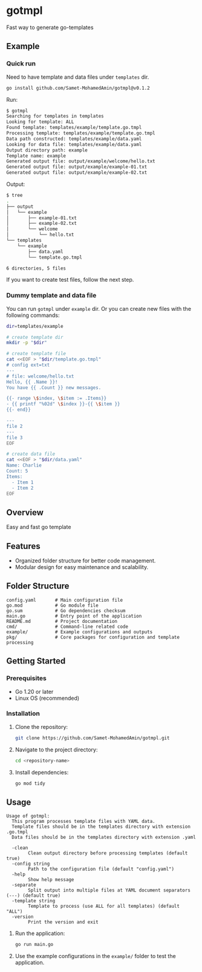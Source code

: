 # gotmpl
Fast way to generate go-templates

## Example

### Quick run
Need to have template and data files under `templates` dir.


```bash
go install github.com/Samet-MohamedAmin/gotmpl@v0.1.2
```

Run:
``` bash
$ gotmpl
Searching for templates in templates
Looking for template: ALL
Found template: templates/example/template.go.tmpl
Processing template: templates/example/template.go.tmpl
Data path constructed: templates/example/data.yaml
Looking for data file: templates/example/data.yaml
Output directory path: example
Template name: example
Generated output file: output/example/welcome/hello.txt
Generated output file: output/example/example-01.txt
Generated output file: output/example/example-02.txt
```

Output:
```bash
$ tree
.
├── output
│   └── example
│       ├── example-01.txt
│       ├── example-02.txt
│       └── welcome
│           └── hello.txt
└── templates
    └── example
        ├── data.yaml
        └── template.go.tmpl

6 directories, 5 files
```

If you want to create test files, follow the next step.


### Dummy template and data file
You can run `gotmpl` under `example` dir.
Or you can create new files with the following commands:

```bash
dir=templates/example

# create template dir
mkdir -p "$dir"

# create template file
cat <<EOF > "$dir/template.go.tmpl"
# config ext=txt
---
# file: welcome/hello.txt
Hello, {{ .Name }}!
You have {{ .Count }} new messages.

{{- range \$index, \$item := .Items}}
- {{ printf "%02d" \$index }}-{{ \$item }}
{{- end}}

---
file 2
---
file 3
EOF

# create data file
cat <<EOF > "$dir/data.yaml"
Name: Charlie
Count: 5
Items:
  - Item 1
  - Item 2
EOF
```


## Overview
Easy and fast go template

## Features
- Organized folder structure for better code management.
- Modular design for easy maintenance and scalability.

## Folder Structure
```
config.yaml       # Main configuration file
go.mod            # Go module file
go.sum            # Go dependencies checksum
main.go           # Entry point of the application
README.md         # Project documentation
cmd/              # Command-line related code
example/          # Example configurations and outputs
pkg/              # Core packages for configuration and template processing
```

## Getting Started

### Prerequisites
- Go 1.20 or later
- Linux OS (recommended)

### Installation
1. Clone the repository:
   ```bash
   git clone https://github.com/Samet-MohamedAmin/gotmpl.git
   ```
2. Navigate to the project directory:
   ```bash
   cd <repository-name>
   ```
3. Install dependencies:
   ```bash
   go mod tidy
   ```

## Usage

```
Usage of gotmpl:
  This program processes template files with YAML data.
  Template files should be in the templates directory with extension .go.tmpl
  Data files should be in the templates directory with extension .yaml

  -clean
        Clean output directory before processing templates (default true)
  -config string
        Path to the configuration file (default "config.yaml")
  -help
        Show help message
  -separate
        Split output into multiple files at YAML document separators (---) (default true)
  -template string
        Template to process (use ALL for all templates) (default "ALL")
  -version
        Print the version and exit
```

1. Run the application:
   ```bash
   go run main.go
   ```
2. Use the example configurations in the `example/` folder to test the application.

